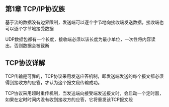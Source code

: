 ## 第1章 TCP/IP协议族

基于流的数据没有边界限制，发送端可以逐个字节地向接收端发送数据，接收端也可以逐个字节地接受数据

UDP数据包都有一个长度，接收端必须以该长度为最小单位，一次性将内容读出，否则数据会被截断





## TCP协议详解

TCP传输是可靠的，TCP协议采用发送应答机制，即发送端发送的每个报文都必须得到接收方的应答，才认为这个报文段传输成功。

TCP协议采用超时重传机制，当发送端向接受端发送报文时，会启动一个定时器，如果在定时时间内没有收到接收方的应答，它将重发该TCP报文段



